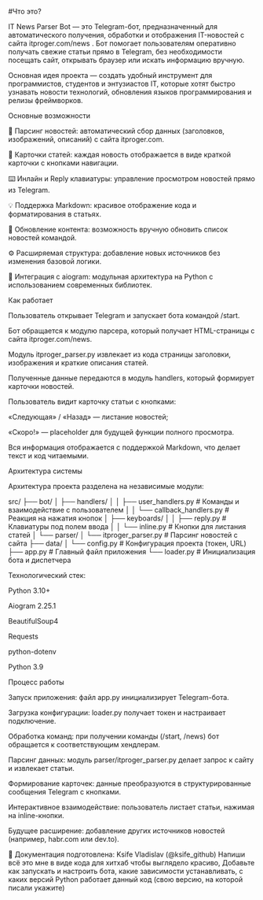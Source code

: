 #Что это?

IT News Parser Bot — это Telegram-бот, предназначенный для автоматического получения, обработки и отображения IT-новостей с сайта itproger.com/news
.
Бот помогает пользователям оперативно получать свежие статьи прямо в Telegram, без необходимости посещать сайт, открывать браузер или искать информацию вручную.

Основная идея проекта — создать удобный инструмент для программистов, студентов и энтузиастов IT, которые хотят быстро узнавать новости технологий, обновления языков программирования и релизы фреймворков.

Основные возможности

📰 Парсинг новостей: автоматический сбор данных (заголовков, изображений, описаний) с сайта itproger.com.

💬 Карточки статей: каждая новость отображается в виде краткой карточки с кнопками навигации.

⌨️ Инлайн и Reply клавиатуры: управление просмотром новостей прямо из Telegram.

💡 Поддержка Markdown: красивое отображение кода и форматирования в статьях.

🔄 Обновление контента: возможность вручную обновить список новостей командой.

⚙️ Расширяемая структура: добавление новых источников без изменения базовой логики.

🧩 Интеграция с aiogram: модульная архитектура на Python с использованием современных библиотек.

Как работает

Пользователь открывает Telegram и запускает бота командой /start.

Бот обращается к модулю парсера, который получает HTML-страницы с сайта itproger.com/news.

Модуль itproger_parser.py извлекает из кода страницы заголовки, изображения и краткие описания статей.

Полученные данные передаются в модуль handlers, который формирует карточки новостей.

Пользователь видит карточку статьи с кнопками:

«Следующая» / «Назад» — листание новостей;

«Скоро!» — placeholder для будущей функции полного просмотра.

Вся информация отображается с поддержкой Markdown, что делает текст и код читаемыми.

Архитектура системы

Архитектура проекта разделена на независимые модули:

src/
├── bot/
│   ├── handlers/
│   │   ├── user_handlers.py          # Команды и взаимодействие с пользователем
│   │   └── callback_handlers.py      # Реакция на нажатия кнопок
│   ├── keyboards/
│   │   ├── reply.py                  # Клавиатуры под полем ввода
│   │   └── inline.py                 # Кнопки для листания статей
│   └── parser/
│       └── itproger_parser.py        # Парсинг новостей с сайта
├── data/
│   └── config.py                     # Конфигурация проекта (токен, URL)
├── app.py                            # Главный файл приложения
└── loader.py                         # Инициализация бота и диспетчера


Технологический стек:

Python 3.10+

Aiogram 2.25.1

BeautifulSoup4

Requests

python-dotenv

Python 3.9

Процесс работы

Запуск приложения: файл app.py инициализирует Telegram-бота.

Загрузка конфигурации: loader.py получает токен и настраивает подключение.

Обработка команд: при получении команды (/start, /news) бот обращается к соответствующим хендлерам.

Парсинг данных: модуль parser/itproger_parser.py делает запрос к сайту и извлекает статьи.

Формирование карточек: данные преобразуются в структурированные сообщения Telegram с кнопками.

Интерактивное взаимодействие: пользователь листает статьи, нажимая на inline-кнопки.

Будущее расширение: добавление других источников новостей (например, habr.com или dev.to).

📄 Документация подготовлена: Ksife Vladislav (@ksife_github)
Напиши всё это мне в виде кода для хитхаб чтобы выглядело красиво, Добавьте как запускать и настроить бота, какие зависимости устанавливать, с каких версий Python работает данный код (свою версию, на которой писали укажите)
